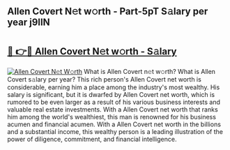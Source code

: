 ## Allen Covert N𝚎t w𝚘rth - Part-5pT S𝚊lary per year j9IIN

# <h2><a href="http://gc1mc4.nevu.top/?p=Allen+Covert">🔗 👉🔴 Allen Covert N𝚎t w𝚘rth - S𝚊lary</a></h2>

[![Allen Covert N𝚎t W𝚘rth](https://i.imgur.com/Oavwk0R.jpeg)](http://gc1mc4.nevu.top/?p=Allen+Covert)
What is Allen Covert n𝚎t w𝚘rth? What is Allen Covert s𝚊lary per year?
This rich person's Allen Covert net worth is considerable, earning him a place among the industry's most wealthy. His salary is significant, but it is dwarfed by Allen Covert net worth, which is rumored to be even larger as a result of his various business interests and valuable real estate investments. With a Allen Covert net worth that ranks him among the world's wealthiest, this man is renowned for his business acumen and financial acumen. With a Allen Covert net worth in the billions and a substantial income, this wealthy person is a leading illustration of the power of diligence, commitment, and financial intelligence.
